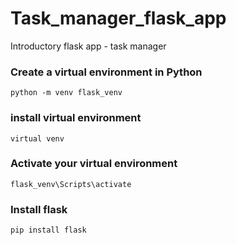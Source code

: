 # Task_manager_flask_app
Introductory flask app - task manager

### Create a virtual environment in Python

`python -m venv flask_venv`

### install virtual environment

`virtual venv`

### Activate your virtual environment

`flask_venv\Scripts\activate`

### Install flask

`pip install flask`



